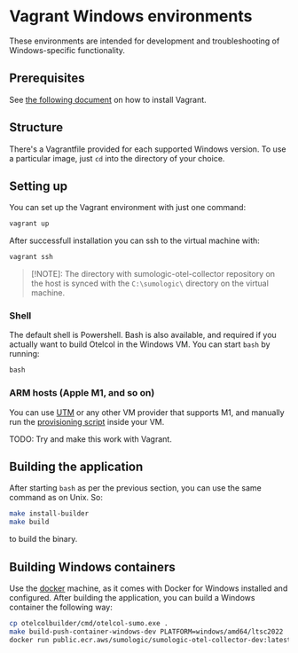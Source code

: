 # Vagrant Windows environments

These environments are intended for development and troubleshooting of Windows-specific functionality.

## Prerequisites

See [the following document](../README.md) on how to install Vagrant.

## Structure

There's a Vagrantfile provided for each supported Windows version. To use a particular image, just `cd` into the
directory of your choice.

## Setting up

You can set up the Vagrant environment with just one command:

```bash
vagrant up
```

After successfull installation you can ssh to the virtual machine with:

```bash
vagrant ssh
```

> [!NOTE]:
> The directory with sumologic-otel-collector repository on the host is synced with the `C:\sumologic\` directory on the virtual machine.

### Shell

The default shell is Powershell. Bash is also available, and required if you actually want to build Otelcol in the
Windows VM. You can start `bash` by running:

```powershell
bash
```

### ARM hosts (Apple M1, and so on)

You can use [UTM](https://mac.getutm.app/) or any other VM provider that supports M1, and manually run the [provisioning script](provision.ps1) inside
your VM.

TODO: Try and make this work with Vagrant.

## Building the application

After starting `bash` as per the previous section, you can use the same command as on Unix. So:

```bash
make install-builder
make build
```

to build the binary.

## Building Windows containers

Use the [docker](docker/) machine, as it comes with Docker for Windows installed and configured. After building
the application, you can build a Windows container the following way:

```bash
cp otelcolbuilder/cmd/otelcol-sumo.exe .
make build-push-container-windows-dev PLATFORM=windows/amd64/ltsc2022
docker run public.ecr.aws/sumologic/sumologic-otel-collector-dev:latest-windows-amd64-ltsc2022 --version
```
